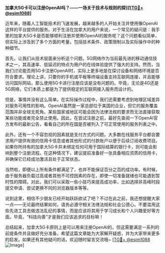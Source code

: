 **加拿大5G卡可以注册OpenAI吗？——一场关于技术与规则的探讨[[TG💪+ @esim1088](https://t.me/s/esim1088)]**

近年来，随着人工智能技术的飞速发展，越来越多的人开始关注并使用像OpenAI这样的平台提供的服务。对于生活在加拿大的用户来说，一个常见的疑问是：我手里的加拿大5G卡是否能够顺利注册并使用OpenAI的服务呢？这个问题看似简单，但实际上涉及到了多个方面的考量，包括技术条件、政策限制以及实际操作中的种种细节。

首先，让我们从技术层面来分析这个问题。5G网络作为当前最先进的移动通信技术之一，其高速率、低延迟的特点为用户的在线体验提供了强大的支持。然而，当我们讨论能否用5G卡注册OpenAI时，实际上更多地是在探讨设备和网络环境是否符合要求。理论上讲，只要你的手机或平板等终端设备支持互联网连接，并且能够访问国际网站，那么使用5G卡进行注册应该是没有问题的。毕竟，无论是4G还是5G网络，它们本质上都是为了提供稳定的互联网接入服务而设计的。

但是，事情并没有这么简单。在实际操作过程中，我们还需要考虑到地理区域差异对服务可用性的影响。OpenAI虽然是一家总部位于美国的企业，但它的服务覆盖范围并非全球无死角。某些国家或地区可能会因为法律法规的要求而无法直接获取某些功能或者完全禁止使用。因此，在尝试注册之前，最好先查阅一下OpenAI官方发布的最新公告，看看自己的所在国是否被列入了可正常使用的服务列表之中。

此外，还有一个不容忽视的因素就是支付方式的问题。大多数在线服务平台都会要求用户提供有效的信用卡信息或者其他形式的付款账户以便于后续订阅收费项目。如果你所持有的加拿大5G卡并未绑定任何可用于国际结算的银行卡，则可能会影响到整个注册流程。在这种情况下，建议提前准备好一张具备相应资质的信用卡，并确保它已经成功激活且处于正常状态。

当然啦，即便以上所有条件都满足了，也并不能保证百分之百的成功率。有时候，由于服务器负载过高或者其他不可控因素的存在，即使一切准备就绪也可能遇到暂时性的障碍。对此，我们可以采取一些小技巧来提高成功率，比如选择非高峰时段提交申请、尝试更换不同的浏览器版本等等。

说到这里，相信不少朋友已经开始跃跃欲试了吧？不过在此之前，我还想提醒大家一点——无论最终结果如何，请务必遵守相关法律法规和社会公德心。不要滥用这些先进工具去做违法乱纪的事情，而是应该将其用于学习成长和个人兴趣爱好等方面。毕竟，“科技向善”才是我们应该追求的目标嘛！

总结起来，加拿大5G卡原则上是可以用来注册OpenAI的，但这需要满足一系列的前提条件并且做好充分准备。希望这篇文章能为大家解开疑惑，并为大家带来更多的启发。如果还有其他疑问的话，欢迎随时留言交流哦~ [[TG💪+ @esim1088](https://t.me/s/esim1088) ![Image](https://i.postimg.cc/4NQfJmqS/Snipaste-2025-05-13-00-14-12.png)]